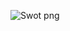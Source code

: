 
![Swot png](https://user-images.githubusercontent.com/94305490/143169849-f5f107a0-f53a-49cd-8f11-193c3c102695.jpg)
